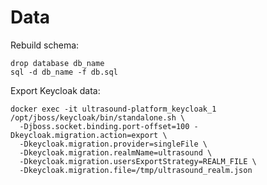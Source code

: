 # Data

Rebuild schema:

    drop database db_name
    sql -d db_name -f db.sql

Export Keycloak data:

    docker exec -it ultrasound-platform_keycloak_1 /opt/jboss/keycloak/bin/standalone.sh \
      -Djboss.socket.binding.port-offset=100 -Dkeycloak.migration.action=export \
      -Dkeycloak.migration.provider=singleFile \
      -Dkeycloak.migration.realmName=ultrasound \
      -Dkeycloak.migration.usersExportStrategy=REALM_FILE \
      -Dkeycloak.migration.file=/tmp/ultrasound_realm.json
